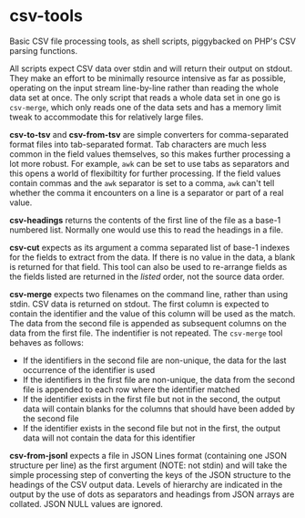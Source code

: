 # csv-tools
Basic CSV file processing tools, as shell scripts, piggybacked on PHP's CSV
parsing functions.

All scripts expect CSV data over stdin and will return their output on stdout.
They make an effort to be minimally resource intensive as far as possible,
operating on the input stream line-by-line rather than reading the whole data
set at once. The only script that reads a whole data set in one go is
`csv-merge`, which only reads one of the data sets and has a memory limit tweak
to accommodate this for relatively large files.

**csv-to-tsv** and **csv-from-tsv** are simple converters for comma-separated
format files into tab-separated format. Tab characters are much less common in
the field values themselves, so this makes further processing a lot more
robust. For example, `awk` can be set to use tabs as separators and this opens
a world of flexibiltity for further processing. If the field values contain
commas and the `awk` separator is set to a comma, `awk` can't tell whether the
comma it encounters on a line is a separator or part of a real value.

**csv-headings** returns the contents of the first line of the file as a base-1
numbered list. Normally one would use this to read the headings in a file.

**csv-cut** expects as its argument a comma separated list of base-1 indexes
for the fields to extract from the data. If there is no value in the data, a
blank is returned for that field. This tool can also be used to re-arrange
fields as the fields listed are returned in the *listed* order, not the source
data order.

**csv-merge** expects two filenames on the command line, rather than using
stdin. CSV data is returned on stdout. The first column is expected to contain
the identifier and the value of this column will be used as the match. The data
from the second file is appended as subsequent columns on the data from the
first file. The indentifier is not repeated. The `csv-merge` tool behaves as
follows:

- If the identifiers in the second file are non-unique, the data for the last
  occurrence of the identifier is used
- If the identifiers in the first file are non-unique, the data from the second
  file is appended to each row where the identifier matched
- If the identifier exists in the first file but not in the second, the output
  data will contain blanks for the columns that should have been added by the
  second file
- If the identifier exists in the second file but not in the first, the output
  data will not contain the data for this identifier

**csv-from-jsonl** expects a file in JSON Lines format (containing one JSON
structure per line) as the first argument (NOTE: not stdin) and will take the
simple processing step of converting the keys of the JSON structure to the
headings of the CSV output data. Levels of hierarchy are indicated in the
output by the use of dots as separators and headings from JSON arrays are
collated. JSON NULL values are ignored.
